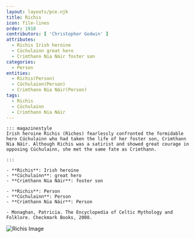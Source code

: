 ```yaml
---
layout: layouts/pce.njk
title: Richis
icon: file-lines
order: 1910
contributors: [ 'Christopher Godwin' ]
attributes:
  - Richis Irish heroine
  - Cúchulainn great hero
  - Crimthann Nia Náir foster son
categories:
  - Person
entities:
  - Richis(Person)
  - Cúchulainn(Person)
  - Crimthann Nia Náir(Person)
tags:
  - Richis
  - Cúchulainn
  - Crimthann Nia Náir
---
```

``` tab [group1:Info]
::: magazinestyle
Irish heroine Richis (Riches) fearlessly confronted the formidable hero Cúchulainn who had taken the life of her foster son, Crimthann Nia Náir. Although Richis was a satirist and showed great courage in opposing Cúchulainn, she met the same fate as Crimthann.

:::
```
``` tab [group1:Attributes]
- **Richis**: Irish heroine
- **Cúchulainn**: great hero
- **Crimthann Nia Náir**: foster son
```
``` tab [group1:Entities]
- **Richis**: Person
- **Cúchulainn**: Person
- **Crimthann Nia Náir**: Person
```
``` tab [group1:Sources]
- Monaghan, Patricia. The Encyclopedia of Celtic Mythology and Folklore. Checkmark Books, 2008.
```
![Richis Image](['https://upload.wikimedia.org/wikipedia/commons/thumb/b/b7/Biserica_fortificat%C4%83_din_Biertan_in_zorii_zilei_02.jpg/1200px-Biserica_fortificat%C4%83_din_Biertan_in_zorii_zilei_02.jpg'])
